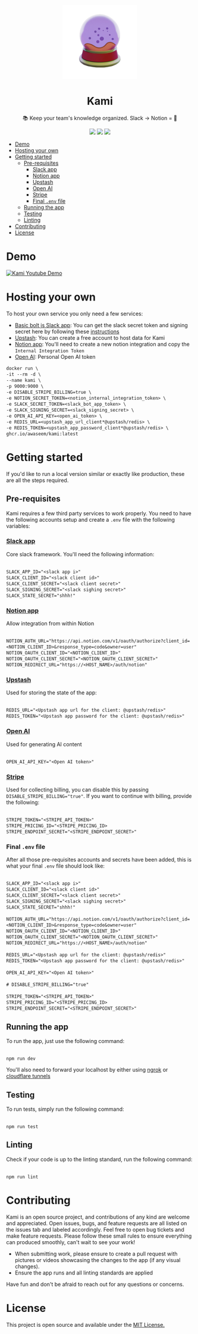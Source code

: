 <p align="center">
  <img width="200px" height="200px" src="./assets/kami_no_bg.png">
</p>

<h1 align="center">Kami</h1>

<p align="center">📚 Keep your team's knowledge organized.
Slack → Notion = 💪</p>

<p align="center">
  <img src="https://img.shields.io/badge/License-MIT-blue.svg">
  <img src="https://github.com/awaseem/kami/actions/workflows/nodejs.yml/badge.svg">
  <img src="https://github.com/awaseem/kami/actions/workflows/docker.yml/badge.svg">
</p>

- [Demo](#demo)
- [Hosting your own](#hosting-your-own)
- [Getting started](#getting-started)
  - [Pre-requisites](#pre-requisites)
    - [Slack app](#slack-app)
    - [Notion app](#notion-app)
    - [Upstash](#upstash)
    - [Open AI](#open-ai)
    - [Stripe](#stripe)
    - [Final `.env` file](#final-env-file)
  - [Running the app](#running-the-app)
  - [Testing](#testing)
  - [Linting](#linting)
- [Contributing](#contributing)
- [License](#license)

# Demo

[![Kami Youtube Demo](https://img.youtube.com/vi/CVgFTT3qKcc/0.jpg)](https://www.youtube.com/watch?v=CVgFTT3qKcc)

# Hosting your own

To host your own service you only need a few services:

- [Basic bolt js Slack app](https://slack.dev/bolt-js/tutorial/getting-started#tokens-and-installing-apps): You can get the slack secret token and signing secret here by following these [instructions](https://slack.dev/bolt-js/tutorial/getting-started#tokens-and-installing-apps)
- [Upstash](https://upstash.com/): You can create a free account to host data for Kami
- [Notion app](https://developers.notion.com/): You'll need to create a new notion integration and copy the `Internal Integration Token`
- [Open AI](https://openai.com/api/): Personal Open AI token

```
docker run \
-it --rm -d \
--name kami \
-p 9000:9000 \
-e DISABLE_STRIPE_BILLING=true \
-e NOTION_SECRET_TOKEN=<notion_internal_integration_token> \
-e SLACK_SECRET_TOKEN=<slack_bot_app_token> \
-e SLACK_SIGNING_SECRET=<slack_signing_secret> \
-e OPEN_AI_API_KEY=<open_ai_token> \
-e REDIS_URL=<upstash_app_url_client*@upstash/redis> \
-e REDIS_TOKEN=<upstash_app_password_client*@upstash/redis> \
ghcr.io/awaseem/kami:latest
```

# Getting started

If you'd like to run a local version similar or exactly like production, these are all the steps required.

## Pre-requisites

Kami requires a few third party services to work properly. You need to have the following accounts setup and create a `.env` file with the following variables:

### [Slack app](https://kamiplayground.slack.com/apps)

Core slack framework. You'll need the following information:

```

SLACK_APP_ID="<slack app i>"
SLACK_CLIENT_ID="<slack client id>"
SLACK_CLIENT_SECRET="<slack client secret>"
SLACK_SIGNING_SECRET="<slack sighing secret>"
SLACK_STATE_SECRET="shhh!"

```

### [Notion app](https://developers.notion.com/)

Allow integration from within Notion

```

NOTION_AUTH_URL="https://api.notion.com/v1/oauth/authorize?client_id=<NOTION_CLIENT_ID>&response_type=code&owner=user"
NOTION_OAUTH_CLIENT_ID="<NOTION_CLIENT_ID>"
NOTION_OAUTH_CLIENT_SECRET="<NOTION_OAUTH_CLIENT_SECRET>"
NOTION_REDIRECT_URL="https://<HOST_NAME>/auth/notion"

```

### [Upstash](https://upstash.com/)

Used for storing the state of the app:

```

REDIS_URL="<Upstash app url for the client: @upstash/redis>"
REDIS_TOKEN="<Upstash app password for the client: @upstash/redis>"

```

### [Open AI](https://openai.com/api/)

Used for generating AI content

```

OPEN_AI_API_KEY="<Open AI token>"

```

### [Stripe](https://stripe.com)

Used for collecting billing, you can disable this by passing `DISABLE_STRIPE_BILLING="true"`. If you want to continue with billing, provide the following:

```

STRIPE_TOKEN="<STRIPE_API_TOKEN>"
STRIPE_PRICING_ID="<STRIPE_PRICING_ID>
STRIPE_ENDPOINT_SECRET="<STRIPE_ENDPOINT_SECRET>"

```

### Final `.env` file

After all those pre-requisites accounts and secrets have been added, this is what your final `.env` file should look like:

```

SLACK_APP_ID="<slack app i>"
SLACK_CLIENT_ID="<slack client id>"
SLACK_CLIENT_SECRET="<slack client secret>"
SLACK_SIGNING_SECRET="<slack sighing secret>"
SLACK_STATE_SECRET="shhh!"

NOTION_AUTH_URL="https://api.notion.com/v1/oauth/authorize?client_id=<NOTION_CLIENT_ID>&response_type=code&owner=user"
NOTION_OAUTH_CLIENT_ID="<NOTION_CLIENT_ID>"
NOTION_OAUTH_CLIENT_SECRET="<NOTION_OAUTH_CLIENT_SECRET>"
NOTION_REDIRECT_URL="https://<HOST_NAME>/auth/notion"

REDIS_URL="<Upstash app url for the client: @upstash/redis>"
REDIS_TOKEN="<Upstash app password for the client: @upstash/redis>"

OPEN_AI_API_KEY="<Open AI token>"

# DISABLE_STRIPE_BILLING="true"

STRIPE_TOKEN="<STRIPE_API_TOKEN>"
STRIPE_PRICING_ID="<STRIPE_PRICING_ID>
STRIPE_ENDPOINT_SECRET="<STRIPE_ENDPOINT_SECRET>"

```

## Running the app

To run the app, just use the following command:

```

npm run dev

```

You'll also need to forward your localhost by either using [ngrok](https://ngrok.com/) or [cloudflare tunnels](https://developers.cloudflare.com/cloudflare-one/connections/connect-apps/install-and-setup/tunnel-guide/)

## Testing

To run tests, simply run the following command:

```

npm run test

```

## Linting

Check if your code is up to the linting standard, run the following command:

```

npm run lint

```

# Contributing

Kami is an open source project, and contributions of any kind are welcome and appreciated. Open issues, bugs, and feature requests are all listed on the issues tab and labeled accordingly. Feel free to open bug tickets and make feature requests. Please follow these small rules to ensure everything can produced smoothly, can't wait to see your work!

- When submitting work, please ensure to create a pull request with pictures or videos showcasing the changes to the app (if any visual changes).
- Ensure the app runs and all linting standards are applied

Have fun and don't be afraid to reach out for any questions or concerns.

# License

This project is open source and available under the [MIT License.](https://github.com/awaseem/kami/blob/main/LICENSE)
